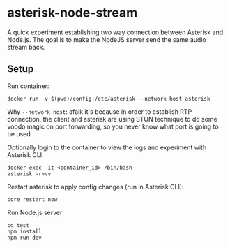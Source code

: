 # asterisk-node-stream

A quick experiment establishing two way connection between Asterisk and Node.js.
The goal is to make the NodeJS server send the same audio stream back.

## Setup
Run container:
```
docker run -v $(pwd)/config:/etc/asterisk --network host asterisk
```
Why `--network host`: afaik it's because in order to establish RTP connection, the client and asterisk are using STUN technique to do some voodo magic on port forwarding, so you never know what port is going to be used.

Optionally login to the container to view the logs and experiment with Asterisk CLI:
```
docker exec -it <container_id> /bin/bash
asterisk -rvvv
```

Restart asterisk to apply config changes (run in Asterisk CLI):
```
core restart now
```

Run Node.js server:
```
cd test
npm install
npm run dev
```